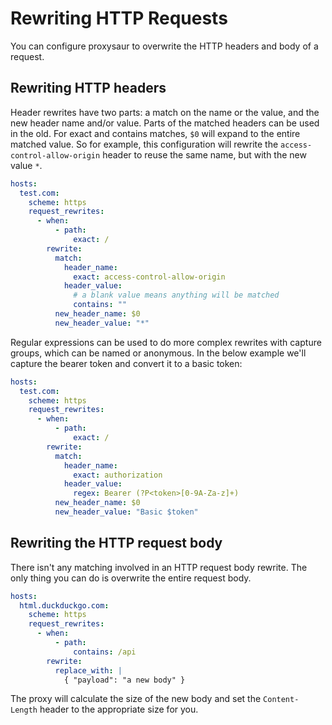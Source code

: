 # Rewriting HTTP Requests

You can configure proxysaur to overwrite the HTTP headers and body of a request.

## Rewriting HTTP headers

Header rewrites have two parts: a match on the name or the value, and the new header name and/or value. Parts of the matched headers can be used in the old. For exact and contains matches, `$0` will expand to the entire matched value. So for example, this configuration will rewrite the `access-control-allow-origin` header to reuse the same name, but with the new value `*`.

```yaml
hosts:
  test.com:
    scheme: https
    request_rewrites:
      - when:
          - path:
              exact: /
        rewrite:
          match:
            header_name:
              exact: access-control-allow-origin
            header_value:
              # a blank value means anything will be matched
              contains: ""
          new_header_name: $0
          new_header_value: "*"
```

Regular expressions can be used to do more complex rewrites with capture groups, which can be named or anonymous. In the below example we'll capture the bearer token and convert it to a basic token:

```yaml
hosts:
  test.com:
    scheme: https
    request_rewrites:
      - when:
          - path:
              exact: /
        rewrite:
          match:
            header_name:
              exact: authorization
            header_value:
              regex: Bearer (?P<token>[0-9A-Za-z]+)
          new_header_name: $0
          new_header_value: "Basic $token"
```

## Rewriting the HTTP request body

There isn't any matching involved in an HTTP request body rewrite. The only thing you can do is overwrite the entire request body.

```yaml
hosts:
  html.duckduckgo.com:
    scheme: https
    request_rewrites:
      - when:
          - path:
              contains: /api
        rewrite:
          replace_with: |
            { "payload": "a new body" }
```

The proxy will calculate the size of the new body and set the `Content-Length` header to the appropriate size for you.